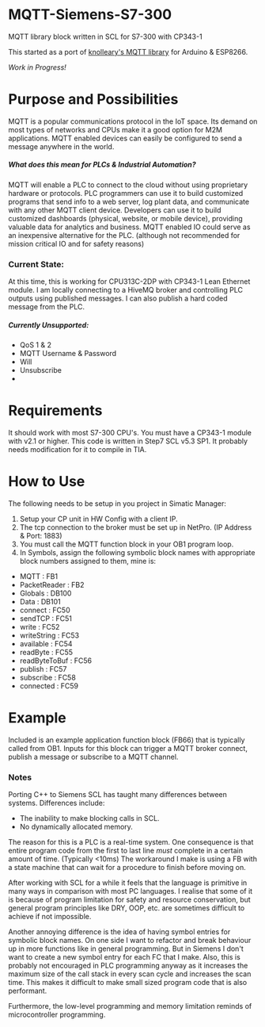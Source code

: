 # MQTT-Siemens-S7-300
MQTT library block written in SCL for S7-300 with CP343-1

This started as a port of [knolleary's MQTT library](https://github.com/knolleary/pubsubclient) for Arduino & ESP8266.

*Work in Progress!*

# Purpose and Possibilities
MQTT is a popular communications protocol in the IoT space. Its demand on most types of networks and CPUs make it a good option for M2M applications. MQTT enabled devices can easily be configured to send a message anywhere in the world.

##### What does this mean for PLCs & Industrial Automation?
MQTT will enable a PLC to connect to the cloud without using proprietary hardware or protocols. PLC programmers can use it to build customized programs that send info to a web server, log plant data, and communicate with any other MQTT client device.
Developers can use it to build customized dashboards (physical, website, or mobile device), providing valuable data for analytics and business. MQTT enabled IO could serve as an inexpensive alternative for the PLC. (although not recommended for mission critical IO and for safety reasons)

### Current State:
At this time, this is working for CPU313C-2DP with CP343-1 Lean Ethernet module.
I am locally connecting to a HiveMQ broker and controlling PLC outputs using published messages.
I can also publish a hard coded message from the PLC.
##### Currently Unsupported:

- QoS 1 & 2
- MQTT Username & Password
- Will
- Unsubscribe
-


# Requirements
It should work with most S7-300 CPU's.
You must have a CP343-1 module with v2.1 or higher.
This code is written in Step7 SCL v5.3 SP1. It probably needs modification for it to compile in TIA.

# How to Use
The following needs to be setup in you project in Simatic Manager:

1. Setup your CP unit in HW Config with a client IP.
2. The tcp connection to the broker must be set up in NetPro. (IP Address & Port: 1883)
3. You must call the MQTT function block in your OB1 program loop.
4. In Symbols, assign the following symbolic block names with appropriate block numbers assigned to them, mine is:

- MQTT   		: FB1
- PacketReader	: FB2
- Globals  		: DB100
- Data			: DB101
- connect 		: FC50
- sendTCP		: FC51
- write 		: FC52
- writeString	: FC53
- available		: FC54
- readByte 		: FC55
- readByteToBuf	: FC56
- publish     	: FC57
- subscribe		: FC58
- connected		: FC59


# Example
Included is an example application function block (FB66) that is typically called from OB1.
Inputs for this block can trigger a MQTT broker connect, publish a message or subscribe to a MQTT channel.


### Notes
Porting C++ to Siemens SCL has taught many differences between systems. Differences include:

- The inability to make blocking calls in SCL.
- No dynamically allocated memory.

The reason for this is a PLC is a real-time system. One consequence is that entire program code from the first to last line *must* complete in a certain amount of time. (Typically <10ms)
The workaround I make is using a FB with a state machine that can wait for a procedure to finish before moving on.

After working with SCL for a while it feels that the language is primitive in many ways in comparison with most PC languages.
I realise that some of it is because of program limitation for safety and resource conservation, but general program principles like DRY, OOP, etc. are sometimes difficult to achieve if not impossible.

Another annoying difference is the idea of having symbol entries for symbolic block names. On one side I want to refactor and break behaviour up in more functions like in general programming.
But in Siemens I don't want to create a new symbol entry for each FC that I make. Also, this is probably not encouraged in PLC programming anyway as it increases the maximum size of the call stack in every scan cycle and increases the scan time.
This makes it difficult to make small sized program code that is also performant.

Furthermore, the low-level programming and memory limitation reminds of microcontroller programming.
